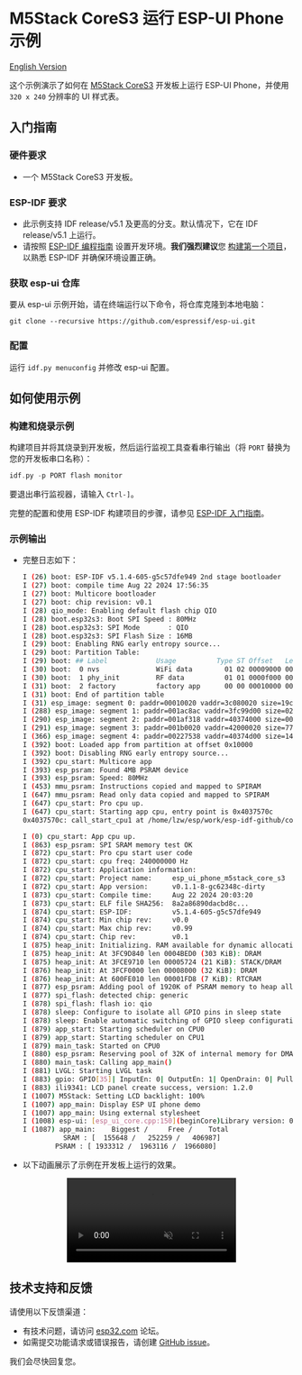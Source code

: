 # M5Stack CoreS3 运行 ESP-UI Phone 示例

[English Version](./README.md)

这个示例演示了如何在 [M5Stack CoreS3](https://docs.m5stack.com/en/core/CoreS3) 开发板上运行 ESP-UI Phone，并使用 `320 x 240` 分辨率的 UI 样式表。

## 入门指南

### 硬件要求

* 一个 M5Stack CoreS3 开发板。

### ESP-IDF 要求

- 此示例支持 IDF release/v5.1 及更高的分支。默认情况下，它在 IDF release/v5.1 上运行。
- 请按照 [ESP-IDF 编程指南](https://docs.espressif.com/projects/esp-idf/zh_CN/latest/esp32/get-started/index.html) 设置开发环境。**我们强烈建议**您 [构建第一个项目](https://docs.espressif.com/projects/esp-idf/zh_CN/latest/esp32/get-started/index.html#build-your-first-project)，以熟悉 ESP-IDF 并确保环境设置正确。

### 获取 esp-ui 仓库

要从 esp-ui 示例开始，请在终端运行以下命令，将仓库克隆到本地电脑：

```
git clone --recursive https://github.com/espressif/esp-ui.git
```

### 配置

  运行 ``idf.py menuconfig`` 并修改 esp-ui 配置。

## 如何使用示例

### 构建和烧录示例

构建项目并将其烧录到开发板，然后运行监视工具查看串行输出（将 `PORT` 替换为您的开发板串口名称）：

```c
idf.py -p PORT flash monitor
```

要退出串行监视器，请输入 ``Ctrl-]``。

完整的配置和使用 ESP-IDF 构建项目的步骤，请参见 [ESP-IDF 入门指南](https://docs.espressif.com/projects/esp-idf/zh_CN/latest/get-started/index.html)。

### 示例输出

- 完整日志如下：

    ```bash
    I (26) boot: ESP-IDF v5.1.4-605-g5c57dfe949 2nd stage bootloader
    I (27) boot: compile time Aug 22 2024 17:56:35
    I (27) boot: Multicore bootloader
    I (27) boot: chip revision: v0.1
    I (28) qio_mode: Enabling default flash chip QIO
    I (28) boot.esp32s3: Boot SPI Speed : 80MHz
    I (28) boot.esp32s3: SPI Mode       : QIO
    I (28) boot.esp32s3: SPI Flash Size : 16MB
    I (29) boot: Enabling RNG early entropy source...
    I (29) boot: Partition Table:
    I (29) boot: ## Label            Usage          Type ST Offset   Length
    I (30) boot:  0 nvs              WiFi data        01 02 00009000 00006000
    I (30) boot:  1 phy_init         RF data          01 01 0000f000 00001000
    I (31) boot:  2 factory          factory app      00 00 00010000 00400000
    I (31) boot: End of partition table
    I (31) esp_image: segment 0: paddr=00010020 vaddr=3c080020 size=19c884h (1689732) map
    I (288) esp_image: segment 1: paddr=001ac8ac vaddr=3fc99d00 size=02a64h ( 10852) load
    I (290) esp_image: segment 2: paddr=001af318 vaddr=40374000 size=00d00h (  3328) load
    I (291) esp_image: segment 3: paddr=001b0020 vaddr=42000020 size=77510h (488720) map
    I (366) esp_image: segment 4: paddr=00227538 vaddr=40374d00 size=14f34h ( 85812) load
    I (392) boot: Loaded app from partition at offset 0x10000
    I (392) boot: Disabling RNG early entropy source...
    I (392) cpu_start: Multicore app
    I (393) esp_psram: Found 4MB PSRAM device
    I (393) esp_psram: Speed: 80MHz
    I (453) mmu_psram: Instructions copied and mapped to SPIRAM
    I (647) mmu_psram: Read only data copied and mapped to SPIRAM
    I (647) cpu_start: Pro cpu up.
    I (647) cpu_start: Starting app cpu, entry point is 0x4037570c
    0x4037570c: call_start_cpu1 at /home/lzw/esp/work/esp-idf-github/components/esp_system/port/cpu_start.c:159

    I (0) cpu_start: App cpu up.
    I (863) esp_psram: SPI SRAM memory test OK
    I (872) cpu_start: Pro cpu start user code
    I (872) cpu_start: cpu freq: 240000000 Hz
    I (872) cpu_start: Application information:
    I (872) cpu_start: Project name:     esp_ui_phone_m5stack_core_s3
    I (872) cpu_start: App version:      v0.1.1-8-gc62348c-dirty
    I (873) cpu_start: Compile time:     Aug 22 2024 20:03:20
    I (873) cpu_start: ELF file SHA256:  8a2a86890dacbd8c...
    I (874) cpu_start: ESP-IDF:          v5.1.4-605-g5c57dfe949
    I (874) cpu_start: Min chip rev:     v0.0
    I (874) cpu_start: Max chip rev:     v0.99
    I (874) cpu_start: Chip rev:         v0.1
    I (875) heap_init: Initializing. RAM available for dynamic allocation:
    I (875) heap_init: At 3FC9D840 len 0004BED0 (303 KiB): DRAM
    I (875) heap_init: At 3FCE9710 len 00005724 (21 KiB): STACK/DRAM
    I (876) heap_init: At 3FCF0000 len 00008000 (32 KiB): DRAM
    I (876) heap_init: At 600FE010 len 00001FD8 (7 KiB): RTCRAM
    I (877) esp_psram: Adding pool of 1920K of PSRAM memory to heap allocator
    I (877) spi_flash: detected chip: generic
    I (878) spi_flash: flash io: qio
    I (878) sleep: Configure to isolate all GPIO pins in sleep state
    I (878) sleep: Enable automatic switching of GPIO sleep configuration
    I (879) app_start: Starting scheduler on CPU0
    I (879) app_start: Starting scheduler on CPU1
    I (879) main_task: Started on CPU0
    I (880) esp_psram: Reserving pool of 32K of internal memory for DMA/internal allocations
    I (880) main_task: Calling app_main()
    I (881) LVGL: Starting LVGL task
    I (883) gpio: GPIO[35]| InputEn: 0| OutputEn: 1| OpenDrain: 0| Pullup: 0| Pulldown: 0| Intr:0
    I (883) ili9341: LCD panel create success, version: 1.2.0
    I (1007) M5Stack: Setting LCD backlight: 100%
    I (1007) app_main: Display ESP UI phone demo
    I (1007) app_main: Using external stylesheet
    I (1008) esp-ui: [esp_ui_core.cpp:150](beginCore)Library version: 0.1.0
    I (1087) app_main:    Biggest /     Free /    Total
              SRAM : [  155648 /   252259 /   406987]
            PSRAM : [ 1933312 /  1963116 /  1966080]
    ```

- 以下动画展示了示例在开发板上运行的效果。

<p align="middle">
<video controls src="https://dl.espressif.com/AE/esp-dev-kits/esp_ui_phone_m5stace_core_s3.mp4" muted="true"></video>
</p>

## 技术支持和反馈

请使用以下反馈渠道：

- 有技术问题，请访问 [esp32.com](https://esp32.com/viewforum.php?f=35) 论坛。
- 如需提交功能请求或错误报告，请创建 [GitHub issue](https://github.com/espressif/esp-ui/issues)。

我们会尽快回复您。
